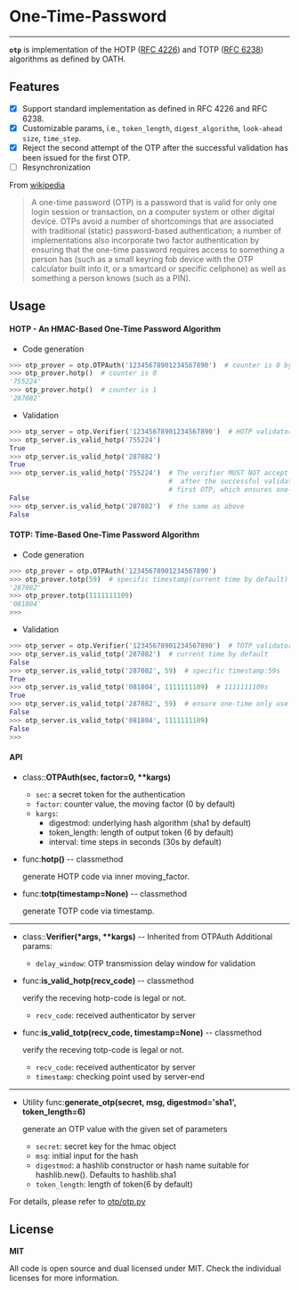 # One-Time-Password
--------

**`otp`** is implementation of the HOTP ([RFC 4226](https://tools.ietf.org/html/rfc4226)) and TOTP ([RFC 6238](https://tools.ietf.org/html/rfc6238)) algorithms as defined by OATH.

## Features

- [x] Support standard implementation as defined in RFC 4226 and RFC 6238.
- [x] Customizable params, i.e., `token_length`, `digest_algorithm`, `look-ahead size`, `time_step`.
- [x] Reject the second attempt of the OTP after the successful validation has
   been issued for the first OTP.
- [ ] Resynchronization 

From [wikipedia](./https://en.wikipedia.org/wiki/One-time_password)
>A one-time password (OTP) is a password that is valid for only one login session or transaction, on a computer system or other digital device. OTPs avoid a number of shortcomings that are associated with traditional (static) password-based authentication; a number of implementations also incorporate two factor authentication by ensuring that the one-time password requires access to something a person has (such as a small keyring fob device with the OTP calculator built into it, or a smartcard or specific cellphone) as well as something a person knows (such as a PIN).

## Usage

#### HOTP - An HMAC-Based One-Time Password Algorithm

* Code generation

```python
>>> otp_prover = otp.OTPAuth('12345678901234567890')  # counter is 0 by default
>>> otp_prover.hotp()  # counter is 0
'755224'
>>> otp_prover.hotp()  # counter is 1
'287082'
```

* Validation

```python
>>> otp_server = otp.Verifier('12345678901234567890')  # HOTP validator(server) uses the same secret
>>> otp_server.is_valid_hotp('755224')
True
>>> otp_server.is_valid_hotp('287082')
True
>>> otp_server.is_valid_hotp('755224')  # The verifier MUST NOT accept the second attempt of the OTP
   										#  after the successful validation has been issued for the 
   										# first OTP, which ensures one-time only use of an OTP.
False
>>> otp_server.is_valid_hotp('287082')  # the same as above
False
```

#### TOTP: Time-Based One-Time Password Algorithm

* Code generation

```python
>>> otp_prover = otp.OTPAuth('12345678901234567890')
>>> otp_prover.totp(59)  # specific timestamp(current time by default)
'287082'
>>> otp_prover.totp(1111111109)
'081804'
>>> 
```

* Validation

```python
>>> otp_server = otp.Verifier('12345678901234567890')  # TOTP validator(server) uses the same secret
>>> otp_server.is_valid_totp('287082')  # current time by default
False
>>> otp_server.is_valid_totp('287082', 59)  # specific timestamp:59s
True
>>> otp_server.is_valid_totp('081804', 1111111109)  # 1111111109s
True
>>> otp_server.is_valid_totp('287082', 59)  # ensure one-time only use of an OTP
False
>>> otp_server.is_valid_totp('081804', 1111111109)
False
>>> 
```

#### API

* class::**OTPAuth(sec, factor=0, &#42;&#42;kargs)**

	* `sec`: a secret token for the authentication
	* `factor`: counter value, the moving factor (0 by default)
	* `kargs`:
		* digestmod: underlying hash algorithm (sha1 by default)
		* token_length: length of output token (6 by default)
		* interval: time steps in seconds (30s by default)

* func:**hotp()** -- classmethod 

	generate HOTP code via inner moving_factor.

* func:**totp(timestamp=None)** -- classmethod

	generate TOTP code via timestamp.

---

* class::**Verifier(&#42;args, &#42;&#42;kargs)** -- Inherited from OTPAuth
	Additional params:
	* `delay_window`: OTP transmission delay window for validation



* func:**is_valid_hotp(recv_code)** -- classmethod

	verify the receving hotp-code is legal or not.

	* `recv_code`: received authenticator by server

* func:**is_valid_totp(recv_code, timestamp=None)** -- classmethod

	verify the receving totp-code is legal or not.

	* `recv_code`: received authenticator by server
	* `timestamp`: checking point used by server-end

---

* Utility func:**generate_otp(secret, msg, digestmod='sha1', token_length=6)**

	generate an OTP value with the given set of parameters

	* `secret`: secret key for the hmac object
	* `msg`: initial input for the hash
	* `digestmod`: a hashlib constructor or hash name suitable for hashlib.new(). Defaults to hashlib.sha1
	* `token_length`: length of token(6 by default)

For details, please refer to [otp/otp.py](./otp/otp.py)

## License

**MIT**

All code is open source and dual licensed under MIT. Check the individual licenses for more information.